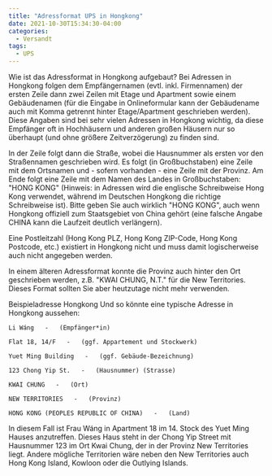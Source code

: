 ```yaml
---
title: "Adressformat UPS in Hongkong"
date: 2021-10-30T15:34:30-04:00
categories:
  - Versandt
tags:
  - UPS
---
```


Wie ist das Adressformat in Hongkong aufgebaut?
Bei Adressen in Hongkong folgen dem Empfängernamen (evtl. inkl. Firmennamen) der ersten Zeile dann zwei Zeilen mit Etage und Apartment sowie einem Gebäudenamen (für die Eingabe in Onlineformular kann der Gebäudename auch mit Komma getrennt hinter Etage/Apartment geschrieben werden). Diese Angaben sind bei sehr vielen Adressen in Hongkong wichtig, da diese Empfänger oft in Hochhäusern und anderen großen Häusern nur so überhaupt (und ohne größere Zeitverzögerung) zu finden sind.

In der Zeile folgt dann die Straße, wobei die Hausnummer als ersten vor den Straßennamen geschrieben wird. Es folgt (in Großbuchstaben) eine Zeile mit dem Ortsnamen und - sofern vorhanden - eine Zeile mit der Provinz. Am Ende folgt eine Zeile mit dem Namen des Landes in Großbuchstaben: "HONG KONG" (Hinweis: in Adressen wird die englische Schreibweise Hong Kong verwendet, während im Deutschen Hongkong die richtige Schreibweise ist). Bitte geben Sie auch wirklich "HONG KONG", auch wenn Hongkong offiziell zum Staatsgebiet von China gehört (eine falsche Angabe CHINA kann die Laufzeit deutlich verlängern).

Eine Postleitzahl (Hong Kong PLZ, Hong Kong ZIP-Code, Hong Kong Postcode, etc.) existiert in Hongkong nicht und muss damit logischerweise auch nicht angegeben werden.

In einem älteren Adressformat konnte die Provinz auch hinter den Ort geschrieben werden, z.B. "KWAI CHUNG, N.T." für die New Territories. Dieses Format sollten Sie aber heutzutage nicht mehr verwenden.

Beispieladresse Hongkong
Und so könnte eine typische Adresse in Hongkong aussehen:

```
Li Wáng   -   (Empfänger*in)

Flat 18, 14/F   -   (ggf. Appartement und Stockwerk)

Yuet Ming Building   -   (ggf. Gebäude-Bezeichnung)

123 Chong Yip St.   -   (Hausnummer) (Strasse)

KWAI CHUNG   -   (Ort)

NEW TERRITORIES   -   (Provinz)

HONG KONG (PEOPLES REPUBLIC OF CHINA)   -   (Land)
```
In diesem Fall ist Frau Wáng in Apartment 18 im 14. Stock des Yuet Ming Hauses anzutreffen. Dieses Haus steht in der Chong Yip Street mit Hausnummer 123 im Ort Kwai Chung, der in der Provinz New Territories liegt. Andere mögliche Territorien wäre neben den New Territories auch Hong Kong Island, Kowloon oder die Outlying Islands.

